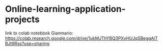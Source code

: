 # Online-learning-application-projects

link to colab notebbok Gianmario: 
https://colab.research.google.com/drive/1ukMJThYBQ3PXvHUJqSBeggAiTBJt9Rss?usp=sharing
